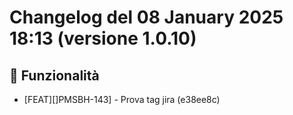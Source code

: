 # Changelog del 08 January 2025 18:13 (versione 1.0.10)

## 🎉 Funzionalità
- [FEAT][]PMSBH-143] - Prova tag jira (e38ee8c)

